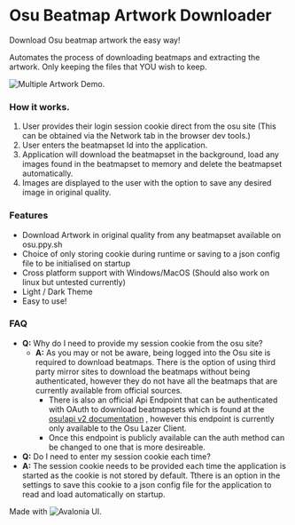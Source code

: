 # Osu Beatmap Artwork Downloader
Download Osu beatmap artwork the easy way!

Automates the process of downloading beatmaps and extracting the artwork. Only keeping the files that YOU wish to keep.

 ![Multiple Artwork Demo](https://github.com/Peekaey/OsuBeatmapArtwork-Downloader/blob/master/RepoImages/MultipleArtwork1.gif).

### How it works.
1. User provides their login session cookie direct from the osu site (This can be obtained via the Network tab in the browser dev tools.)
2. User enters the beatmapset Id into the application.
3. Application will download the beatmapset in the background, load any images found in the beatmapset to memory and delete the beatmapset automatically.
4. Images are displayed to the user with the option to save any desired image in original quality.

### Features
- Download Artwork in original quality from any beatmapset available on osu.ppy.sh
- Choice of only storing cookie during runtime or saving to a json config file to be initialised on startup
- Cross platform support with Windows/MacOS (Should also work on linux but untested currently)
- Light / Dark Theme
- Easy to use!


### FAQ
- **Q:** Why do I need to provide my session cookie from the osu site?
  - **A:** As you may or not be aware, being logged into the Osu site is required to download beatmaps. There is the option of using third
  party mirror sites to download the beatmaps without being authenticated, however they do not have all the beatmaps that are currently available from official sources.
    -  There is also an official Api Endpoint that can be authenticated with OAuth to download beatmapsets which is found at the [osu!api v2 documentation](https://osu.ppy.sh/docs/index.html#get-apiv2beatmapsetsbeatmapset) , however this endpoint is currently only available to the Osu Lazer Client.
    - Once this endpoint is publicly available can the auth method can be changed to one that is more desireable.
- **Q:** Do I need to enter my session cookie each time?
- **A:** The session cookie needs to be provided each time the application is started as the cookie is not stored by default. Tthere is an option in the settings to save this cookie 
  to a json config file for the application to read and load automatically on startup. 

Made with ![Avalonia UI](https://avaloniaui.net/).
